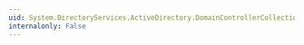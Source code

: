 ```yaml
---
uid: System.DirectoryServices.ActiveDirectory.DomainControllerCollection.IndexOf(System.DirectoryServices.ActiveDirectory.DomainController)
internalonly: False
---
```

